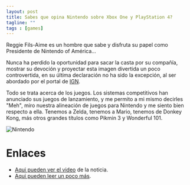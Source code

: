 ```yaml
---
layout: post
title: Sabes que opina Nintendo sobre Xbox One y PlayStation 4?
tagline: ""
tags : [games]
---
```


Reggie Fils-Aime es un hombre que sabe y disfruta su papel como Presidente de Nintendo of América...

Nunca ha perdido la oportunidad para sacar la casta por su compañía, mostrar su devoción y proyectar esta imagen divertida un poco controvertida, en su última declaración no ha sido la excepción, al ser abordado por el portal de [IGN](http://www.ign.com/articles/2013/08/28/nintendo-president-on-ps4-xbox-one-launch-lineups-meh).

Todo se trata acerca de los juegos. Los sistemas competitivos han anunciado sus juegos de lanzamiento, y me permito a mi mismo decirles "Meh", miro nuestra alineación de juegos para Nintendo y me siento bien respecto a ella. Tenemos a Zelda, tenemos a Mario, tenemos de Donkey Kong, más otros grandes títulos como Pikmin 3 y Wonderful 101.

![Nintendo][id]

# Enlaces

* [Aqui pueden ver el video](http://www.ign.com/videos/2013/08/28/nintendo-on-next-gen-lineups-meh) de la noticia.
* [Aqui pueden leer un poco más](http://ecetia.com/2013/08/opinion-de-nintendo-sobre-xbox-one).


[id]: http://upload.wikimedia.org/wikipedia/commons/2/29/NintendoLogo.png "Nintendo"
